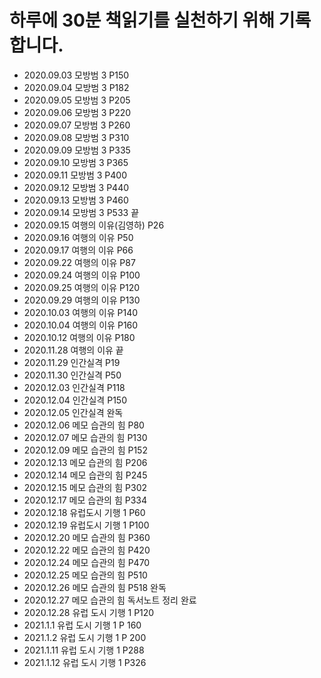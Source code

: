 
# 하루에 30분 책읽기를 실천하기 위해 기록합니다. 

- 2020.09.03 모방범 3 P150
- 2020.09.04 모방범 3 P182
- 2020.09.05 모방범 3 P205
- 2020.09.06 모방범 3 P220
- 2020.09.07 모방범 3 P260
- 2020.09.08 모방범 3 P310
- 2020.09.09 모방범 3 P335
- 2020.09.10 모방범 3 P365
- 2020.09.11 모방범 3 P400
- 2020.09.12 모방범 3 P440
- 2020.09.13 모방범 3 P460
- 2020.09.14 모방범 3 P533 끝
- 2020.09.15 여행의 이유(김영하) P26
- 2020.09.16 여행의 이유 P50
- 2020.09.17 여행의 이유 P66
- 2020.09.22 여행의 이유 P87
- 2020.09.24 여행의 이유 P100
- 2020.09.25 여행의 이유 P120
- 2020.09.29 여행의 이유 P130
- 2020.10.03 여행의 이유 P140
- 2020.10.04 여행의 이유 P160
- 2020.10.12 여행의 이유 P180
- 2020.11.28 여행의 이유 끝
- 2020.11.29 인간실격 P19
- 2020.11.30 인간실격 P50
- 2020.12.03 인간실격 P118 
- 2020.12.04 인간실격 P150
- 2020.12.05 인간실격 완독
- 2020.12.06 메모 습관의 힘 P80
- 2020.12.07 메모 습관의 힘 P130
- 2020.12.09 메모 습관의 힘 P152
- 2020.12.13 메모 습관의 힘 P206
- 2020.12.14 메모 습관의 힘 P245
- 2020.12.15 메모 습관의 힘 P302
- 2020.12.17 메모 습관의 힘 P334
- 2020.12.18 유럽도시 기행 1 P60
- 2020.12.19 유럽도시 기행 1 P100
- 2020.12.20 메모 습관의 힘 P360
- 2020.12.22 메모 습관의 힘 P420         
- 2020.12.24 메모 습관의 힘 P470
- 2020.12.25 메모 습관의 힘 P510
- 2020.12.26 메모 습관의 힘 P518 완독
- 2020.12.27 메모 습관의 힘 독서노트 정리 완료  
- 2020.12.28 유럽 도시 기행 1 P120
- 2021.1.1 유럽 도시 기행 1 P 160
- 2021.1.2 유럽 도시 기행 1 P 200
- 2021.1.11 유럽 도시 기행 1 P288
- 2021.1.12 유럽 도시 기행 1 P326
